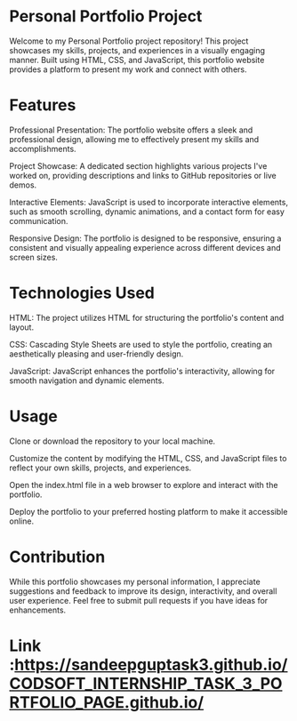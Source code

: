 # Personal Portfolio Project
Welcome to my Personal Portfolio project repository! This project showcases my skills, projects, and experiences in a visually engaging manner. Built using HTML, CSS, and JavaScript, this portfolio website provides a platform to present my work and connect with others.

# Features
Professional Presentation: The portfolio website offers a sleek and professional design, allowing me to effectively present my skills and accomplishments.

Project Showcase: A dedicated section highlights various projects I've worked on, providing descriptions and links to GitHub repositories or live demos.

Interactive Elements: JavaScript is used to incorporate interactive elements, such as smooth scrolling, dynamic animations, and a contact form for easy communication.

Responsive Design: The portfolio is designed to be responsive, ensuring a consistent and visually appealing experience across different devices and screen sizes.

# Technologies Used
HTML: The project utilizes HTML for structuring the portfolio's content and layout.

CSS: Cascading Style Sheets are used to style the portfolio, creating an aesthetically pleasing and user-friendly design.

JavaScript: JavaScript enhances the portfolio's interactivity, allowing for smooth navigation and dynamic elements.

# Usage
Clone or download the repository to your local machine.

Customize the content by modifying the HTML, CSS, and JavaScript files to reflect your own skills, projects, and experiences.

Open the index.html file in a web browser to explore and interact with the portfolio.

Deploy the portfolio to your preferred hosting platform to make it accessible online.

# Contribution
While this portfolio showcases my personal information, I appreciate suggestions and feedback to improve its design, interactivity, and overall user experience. Feel free to submit pull requests if you have ideas for enhancements.

# Link :https://sandeepguptask3.github.io/CODSOFT_INTERNSHIP_TASK_3_PORTFOLIO_PAGE.github.io/
